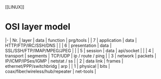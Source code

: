 [[LINUX]]
# OSI layer model

|-
| Nr. | layer        | data     | function                         | prg/tools         |
| 7   | application  | data     | HTTP/FTP/IRC/SSH/DNS             |                   |
| 6   | presentation | data     | SSL/SSH/FTP/IMAP/MPEG/JPEG       |                   |
| 5   | session      | data     | api/socket                       |                   |
| 4   | transport    | segments | TCP/UDP                          | ip / route / ping |
| 3   | network      | packets  | IP/ICMP/IPSes/IGMP               | netstat / ss      |
| 2   | data link    | frames   | ethernet/PPP/switchbridg         | arp               |
| 1   | physical     | bits     | coax/fiber/wireless/hub/repeater | net-tools         |
